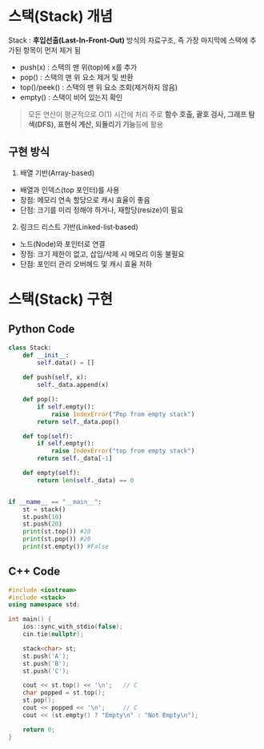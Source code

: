 # 스택(Stack) 개념 

Stack : **후입선출(Last-In-Front-Out)** 방식의 자료구조, 즉 가장 마지막에 스택에 추가된 항목이 먼저 제거 됨

* push(x) : 스택의 맨 위(top)에 x를 추가
* pop() : 스택의 맨 위 요소 제거 및 반환
* top()/peek() : 스택의 맨 위 요소 조회(제거하지 않음)
* empty() : 스택이 비어 있는지 확인

> 모든 연산이 평균적으로 O(1) 시간에 처리
> 주로 **함수 호출, 괄호 검사, 그래프 탐색(DFS), 표현식 계산, 되돌리기 기능**등에 활용

## 구현 방식

1. 배열 기반(Array-based)
* 배열과 인덱스(top 포인터)를 사용
* 장점: 메모리 연속 할당으로 캐시 효율이 좋음
* 단점: 크기를 미리 정해야 하거나, 재할당(resize)이 필요

2. 링크드 리스트 기반(Linked-list‑based)
* 노드(Node)와 포인터로 연결
* 장점: 크기 제한이 없고, 삽입/삭제 시 메모리 이동 불필요
* 단점: 포인터 관리 오버헤드 및 캐시 효율 저하

# 스택(Stack) 구현

## Python Code

```python
class Stack:
    def __init__:
        self.data() = []
    
    def push(self, x):
        self._data.append(x)

    def pop():
        if self.empty():
            raise IndexError("Pop from empty stack")
        return self._data.pop()

    def top(self):
        if self.empty():
            raise IndexError("top from empty stack")
        return self._data[-1]

    def empty(self):
        return len(self._data) == 0


if __name__ == "__main__":
    st = stack()
    st.push(10)
    st.push(20)
    print(st.top()) #20
    print(st.pop()) #20
    print(st.empty()) #False

```

## C++ Code

```c++
#include <iostream>
#include <stack>
using namespace std;

int main() {
    ios::sync_with_stdio(false);
    cin.tie(nullptr);

    stack<char> st;
    st.push('A');
    st.push('B');
    st.push('C');

    cout << st.top() << '\n';   // C
    char popped = st.top();
    st.pop();
    cout << popped << '\n';     // C
    cout << (st.empty() ? "Empty\n" : "Not Empty\n");

    return 0;
}

```
